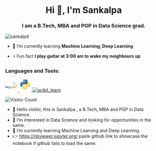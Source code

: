 <h1 align="center">Hi 👋, I'm Sankalpa</h1>
<h3 align="center">I am a B.Tech, MBA and PGP in Data Science grad.</h3>

<p align="left"> <img src="https://komarev.com/ghpvc/?username=sankalp4&label=Profile%20views&color=0e75b6&style=flat" alt="sankalp4" /> </p>

- 🌱 I’m currently learning **Machine Learning, Deep Learning**

- ⚡ Fun fact **I play guitar at 3:00 am to wake my neighbours up**


<h3 align="left">Languages and Tools:</h3>
<p align="left"> <a href="https://www.mysql.com/" target="_blank"> <img src="https://raw.githubusercontent.com/devicons/devicon/master/icons/mysql/mysql-original-wordmark.svg" alt="mysql" width="40" height="40"/> </a> <a href="https://www.python.org" target="_blank"> <img src="https://raw.githubusercontent.com/devicons/devicon/master/icons/python/python-original.svg" alt="python" width="40" height="40"/> </a> <a href="https://scikit-learn.org/" target="_blank"> <img src="https://upload.wikimedia.org/wikipedia/commons/0/05/Scikit_learn_logo_small.svg" alt="scikit_learn" width="40" height="40"/> </a> </p>


![Visitor Count](https://profile-counter.glitch.me/{SanKalp4}/count.svg)
- 👋 Hello visitor, this is Sankalpa , a B.Tech, MBA and PGP in Data Science.
- 👀 I’m interested in Data Science and looking for opportunities in the same.
- 🌱 I’m currently learning Machine Learning and Deep Learning.
- 👉 https://nbviewer.jupyter.org/ paste github link to showcase the notebook if github fails to load the same.

<!---
SanKalp4/SanKalp4 is a ✨ special ✨ repository because its `README.md` (this file) appears on your GitHub profile.
You can click the Preview link to take a look at your changes.
--->
